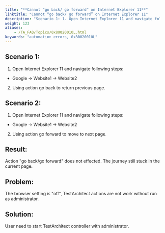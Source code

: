 ```yaml
--- 
title: "**Cannot “go back/ go forward” on Internet Explorer 11**"
linktitle: "Cannot “go back/ go forward” on Internet Explorer 11"
description: "Scenario 1: 1. Open Internet Explorer 11 and navigate following steps: Google → Website1 → Website2 2. Using action go back to return previous page. Scenario 2: 1. Open Internet Explorer 11 and ..."
weight: 123
aliases: 
    - /TA_FAQ/Topics/0x80020010L.html
keywords: "automation errors, 0x80020010L"
---
```


## Scenario 1:

1. Open Internet Explorer 11 and navigate following steps:

-   Google → Website1 → Website2

2. Using action go back to return previous page.

## Scenario 2:

1. Open Internet Explorer 11 and navigate following steps:

-   Google → Website1 → Website2

2. Using action go forward to move to next page.

## Result:

Action "go back/go forward" does not effected. The journey still stuck in the current page.

## Problem:

The browser setting is "off", TestArchitect actions are not work without run as administrator.

## Solution:

User need to start TestArchitect controller with administrator.




